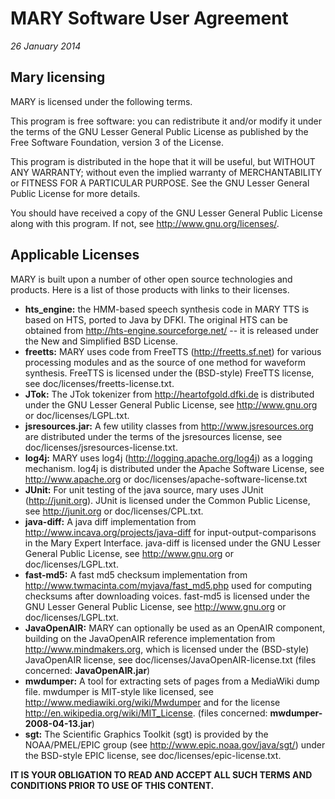 MARY Software User Agreement
==========================

*26 January 2014*

## Mary licensing
MARY is licensed under the following terms.

This program is free software: you can redistribute it and/or modify it under the terms of the GNU Lesser General Public License as published by the Free Software Foundation, version 3 of the License.

This program is distributed in the hope that it will be useful, but WITHOUT ANY WARRANTY; without even the implied warranty of MERCHANTABILITY or FITNESS FOR A PARTICULAR PURPOSE.  See the GNU Lesser General Public License for more details.

You should have received a copy of the GNU Lesser General Public License along with this program.  If not, see <http://www.gnu.org/licenses/>.


## Applicable Licenses

MARY is built upon a number of other open source technologies and products. Here is a list of those products with links to their licenses.

* **hts_engine:** the HMM-based speech synthesis code in MARY TTS is based on HTS, ported to Java by DFKI. The original HTS can be obtained from http://hts-engine.sourceforge.net/ -- it is released under the New and Simplified BSD License.
* **freetts:** MARY uses code from FreeTTS (http://freetts.sf.net) for various processing modules and as the source of one method for waveform synthesis. FreeTTS is licensed under the (BSD-style) FreeTTS license, see doc/licenses/freetts-license.txt.
* **JTok:** The JTok tokenizer from http://heartofgold.dfki.de is distributed under the GNU Lesser General Public License, see http://www.gnu.org or doc/licenses/LGPL.txt.
* **jsresources.jar:** A few utility classes from http://www.jsresources.org are distributed under the terms of the jsresources license, see doc/licenses/jsresources-license.txt.
* **log4j:** MARY uses log4j (http://logging.apache.org/log4j) as a logging mechanism. log4j is distributed under the Apache Software License, see http://www.apache.org or doc/licenses/apache-software-license.txt
* **JUnit:** For unit testing of the java source, mary uses JUnit (http://junit.org). JUnit is licensed under the Common Public License, see http://junit.org or doc/licenses/CPL.txt.
* **java-diff:** A java diff implementation from http://www.incava.org/projects/java-diff for input-output-comparisons in the Mary Expert Interface. java-diff is licensed under the GNU Lesser General Public License, see http://www.gnu.org or doc/licenses/LGPL.txt.
* **fast-md5:** A fast md5 checksum implementation from http://www.twmacinta.com/myjava/fast_md5.php used for computing checksums after downloading voices. fast-md5 is licensed under the GNU Lesser General Public License, see http://www.gnu.org or doc/licenses/LGPL.txt.
* **JavaOpenAIR:** MARY can optionally be used as an OpenAIR component, building on the JavaOpenAIR reference implementation from http://www.mindmakers.org, which is licensed under the (BSD-style) JavaOpenAIR license, see doc/licenses/JavaOpenAIR-license.txt (files concerned: **JavaOpenAIR.jar**)
* **mwdumper:** A tool for extracting sets of pages from a MediaWiki dump file. mwdumper is MIT-style like licensed, see http://www.mediawiki.org/wiki/Mwdumper and for the license http://en.wikipedia.org/wiki/MIT_License. (files concerned: **mwdumper-2008-04-13.jar**)
* **sgt:** The Scientific Graphics Toolkit (sgt) is provided by the NOAA/PMEL/EPIC group (see http://www.epic.noaa.gov/java/sgt/) under the BSD-style EPIC license, see doc/licenses/epic-license.txt. 

**IT IS YOUR OBLIGATION TO READ AND ACCEPT ALL SUCH TERMS AND CONDITIONS PRIOR TO USE OF THIS CONTENT.**
